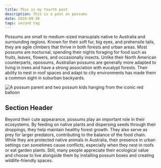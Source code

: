 ```yaml
---
title: This is my fourth post
description: This is a post on possums
date: 2018-09-30
tags: second tag
---
```


Possums are small to medium-sized marsupials native to Australia and surrounding regions. Known for their soft fur, big eyes, and prehensile tails, they are agile climbers that thrive in both forests and urban areas. Most possums are nocturnal, spending their nights foraging for food such as fruits, leaves, flowers, and occasionally insects. Unlike their North American counterparts, opossums, Australian possums are generally more adapted to living in trees and have a strong association with eucalypt forests. Their ability to nest in roof spaces and adapt to city environments has made them a common sight in suburban backyards.

<img src="./possum.png" alt="A possum parent and two possum kids hanging from the iconic red balloon">

## Section Header

Beyond their cute appearance, possums play an important role in their ecosystems. By feeding on native plants and dispersing seeds through their droppings, they help maintain healthy forest growth. They also serve as prey for larger predators, contributing to the balance of the food chain. While they are protected native animals in Australia, their presence in urban settings can sometimes cause conflicts, especially when they nest in roofs or eat garden plants. Still, many people appreciate their ecological value and choose to live alongside them by installing possum boxes and creating wildlife-friendly spaces.
